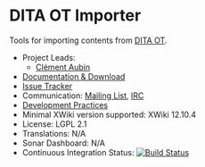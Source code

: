 # DITA OT Importer

Tools for importing contents from [DITA OT](https://www.dita-ot.org/).

* Project Leads:
  * [Clément Aubin](http://www.xwiki.org/xwiki/bin/view/XWiki/caubin)
* [Documentation & Download](https://extensions.xwiki.org/xwiki/bin/view/Extension/DITA%20OT%20Importer%20-%20HTML%20Importer/)
* [Issue Tracker](http://jira.xwiki.org/browse/DITAOT)
* Communication: [Mailing List](http://dev.xwiki.org/xwiki/bin/view/Community/MailingLists), [IRC](http://dev.xwiki.org/xwiki/bin/view/Community/IRC)
* [Development Practices](http://dev.xwiki.org)
* Minimal XWiki version supported: XWiki 12.10.4
* License: LGPL 2.1
* Translations: N/A
* Sonar Dashboard: N/A
* Continuous Integration Status: [![Build Status](http://ci.xwiki.org/job/XWiki%20Contrib/job/application-dita-ot-importer/job/master/badge/icon)](http://ci.xwiki.org/job/XWiki%20Contrib/job/application-dita-ot-importer/job/master/)
